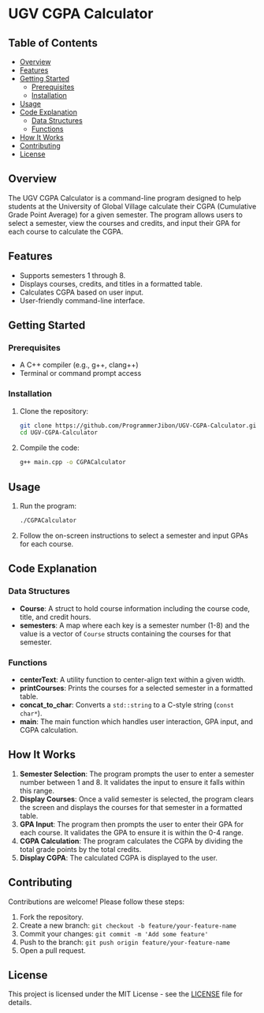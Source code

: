 # UGV CGPA Calculator

## Table of Contents
- [Overview](#overview)
- [Features](#features)
- [Getting Started](#getting-started)
  - [Prerequisites](#prerequisites)
  - [Installation](#installation)
- [Usage](#usage)
- [Code Explanation](#code-explanation)
  - [Data Structures](#data-structures)
  - [Functions](#functions)
- [How It Works](#how-it-works)
- [Contributing](#contributing)
- [License](#license)

## Overview
The UGV CGPA Calculator is a command-line program designed to help students at the University of Global Village calculate their CGPA (Cumulative Grade Point Average) for a given semester. The program allows users to select a semester, view the courses and credits, and input their GPA for each course to calculate the CGPA.

## Features
- Supports semesters 1 through 8.
- Displays courses, credits, and titles in a formatted table.
- Calculates CGPA based on user input.
- User-friendly command-line interface.

## Getting Started

### Prerequisites
- A C++ compiler (e.g., g++, clang++)
- Terminal or command prompt access

### Installation
1. Clone the repository:
    ```sh
    git clone https://github.com/ProgrammerJibon/UGV-CGPA-Calculator.git
    cd UGV-CGPA-Calculator
    ```

2. Compile the code:
    ```sh
    g++ main.cpp -o CGPACalculator
    ```

## Usage
1. Run the program:
    ```sh
    ./CGPACalculator
    ```

2. Follow the on-screen instructions to select a semester and input GPAs for each course.

## Code Explanation

### Data Structures
- **Course**: A struct to hold course information including the course code, title, and credit hours.
- **semesters**: A map where each key is a semester number (1-8) and the value is a vector of `Course` structs containing the courses for that semester.

### Functions
- **centerText**: A utility function to center-align text within a given width.
- **printCourses**: Prints the courses for a selected semester in a formatted table.
- **concat_to_char**: Converts a `std::string` to a C-style string (`const char*`).
- **main**: The main function which handles user interaction, GPA input, and CGPA calculation.

## How It Works
1. **Semester Selection**: The program prompts the user to enter a semester number between 1 and 8. It validates the input to ensure it falls within this range.
2. **Display Courses**: Once a valid semester is selected, the program clears the screen and displays the courses for that semester in a formatted table.
3. **GPA Input**: The program then prompts the user to enter their GPA for each course. It validates the GPA to ensure it is within the 0-4 range.
4. **CGPA Calculation**: The program calculates the CGPA by dividing the total grade points by the total credits.
5. **Display CGPA**: The calculated CGPA is displayed to the user.

## Contributing
Contributions are welcome! Please follow these steps:
1. Fork the repository.
2. Create a new branch: `git checkout -b feature/your-feature-name`
3. Commit your changes: `git commit -m 'Add some feature'`
4. Push to the branch: `git push origin feature/your-feature-name`
5. Open a pull request.

## License
This project is licensed under the MIT License - see the [LICENSE](LICENSE) file for details.
